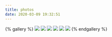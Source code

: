 ```yaml
---
title: photos
date: 2020-03-09 19:32:51
---
```


{% gallery %}
![](https://gratisography.com/wp-content/uploads/2019/10/gratisography-scary-pumpkin-hand-900x600.jpg)
![](https://gratisography.com/wp-content/uploads/2019/10/gratisography-fresh-fish-dinner-900x600.jpg)
![](https://gratisography.com/wp-content/uploads/2019/10/gratisography-mountain-cloud-landscape-900x600.jpg)
![](https://picjumbo.com/wp-content/uploads/iphone-free-stock-photos-2210x3315.jpg)
![](https://picjumbo.com/wp-content/uploads/young-millennial-girl-drinking-lemonade-and-overlooking-the-city-2210x1473.jpg)
![](https://picjumbo.com/wp-content/uploads/modern-graphic-designer-essentials_free_stock_photos_picjumbo_HNCK4919-2210x1474.jpg)
{% endgallery %}